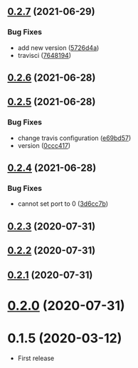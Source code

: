 ## [0.2.7](https://github.com/rentspree/lightship/compare/v0.2.6...v0.2.7) (2021-06-29)


### Bug Fixes

* add new version ([5726d4a](https://github.com/rentspree/lightship/commit/5726d4a4a73c16c0d7cb3d43c0cdd8919decfee4))
* travisci ([7648194](https://github.com/rentspree/lightship/commit/7648194e7ee4b7b94025b201026e2ae7b77cedf8))



## [0.2.6](https://github.com/rentspree/lightship/compare/v0.2.5...v0.2.6) (2021-06-28)



## [0.2.5](https://github.com/rentspree/lightship/compare/v0.2.4...v0.2.5) (2021-06-28)


### Bug Fixes

* change travis configuration ([e69bd57](https://github.com/rentspree/lightship/commit/e69bd5759ae5058cd4374e86f313c13ca330cfd5))
* version ([0ccc417](https://github.com/rentspree/lightship/commit/0ccc4175f180a2e2389999c96b2e309733857943))



## [0.2.4](https://github.com/rentspree/lightship/compare/v0.2.3...v0.2.4) (2021-06-28)


### Bug Fixes

* cannot set port to 0 ([3d6cc7b](https://github.com/rentspree/lightship/commit/3d6cc7b4db45b76dcf6dd030d3d2b25cb2b9aad7))



## [0.2.3](https://github.com/rentspree/lightship/compare/v0.2.2...v0.2.3) (2020-07-31)



## [0.2.2](https://github.com/rentspree/lightship/compare/v0.2.1...v0.2.2) (2020-07-31)



## [0.2.1](https://github.com/rentspree/lightship/compare/v0.2.0...v0.2.1) (2020-07-31)



# [0.2.0](https://github.com/rentspree/lightship/compare/0.1.5...0.2.0) (2020-07-31)



# 0.1.5 (2020-03-12)

- First release
